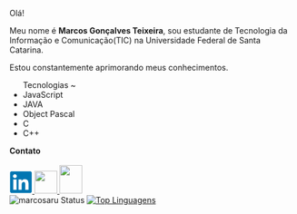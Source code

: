 Olá!

Meu nome é <strong>Marcos Gonçalves Teixeira</strong>, sou estudante de Tecnologia da Informação e Comunicação(TIC) na Universidade Federal de Santa Catarina.

Estou constantemente aprimorando meus conhecimentos.

<ul>Tecnologias ~
<li>JavaScript</li>
<li>JAVA</li>
<li>Object Pascal</li>
<li>C</li>
<li>C++</li>
</ul>

<strong>Contato</strong><br><br>
<a href="https://www.linkedin.com/in/marcos-aru/"> <img src="https://github.com/devicons/devicon/blob/master/icons/linkedin/linkedin-original.svg" width="40" height="40"></a><a href="https://marcosaru.github.io/projetobio"> <img src="https://visualpharm.com/assets/720/Github-595b40b65ba036ed117d442f.svg" width="40" height="40"></a><a href="malito:marcosaru86@gmail.com"> <img src="https://visualpharm.com/assets/61/Gmail%20Login-595b40b65ba036ed117d4169.svg" width="40" height="50"></a><br>
![marcosaru Status](https://github-readme-stats.vercel.app/api?username=marcosaru&show_icons=true&theme=radical)
[![Top Linguagens](https://github-readme-stats.vercel.app/api/top-langs/?username=marcosaru&layout=compact&theme=radical)](https://github.com/anuraghazra/github-readme-stats) 
